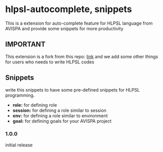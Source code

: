 # hlpsl-autocomplete, snippets

This is a extension for auto-complete feature for HLPSL language from AVISPA and provide
some snippets for more productivity

## IMPORTANT

This extension is a fork from this repo: [link](https://marketplace.visualstudio.com/items?itemName=nonomoho.hlpsl)
and we add some other things for users who needs to write HLPSL codes

## Snippets

write this snippets to have some pre-defined snippets for
HLPSL programming.

- **role:** for defining role
- **session:** for defining a role similar to session
- **env:** for defining a role similar to environment
- **goal:** for defining goals for your AVISPA project

### 1.0.0

initial release
